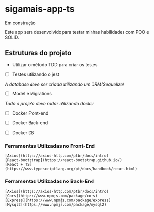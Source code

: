 # sigamais-app-ts
Em construção

Este app sera desenvolvido para testar minhas habilidades com POO e SOLID.

## Estruturas do projeto
* Utilizar o método TDD para criar os testes
- [ ] Testes utilizando o jest

*A database deve ser criada utilizando um ORM(Sequelize)*
- [ ] Model e Migrations

*Todo o projeto deve rodar utilizando docker*
- [ ] Docker Front-end
- [ ] Docker Back-end
- [ ] Docker DB


### Ferramentas Utilizadas no Front-End
    [Axios](https://axios-http.com/ptbr/docs/intro)
    [React-bootstrap](https://react-bootstrap.github.io/) 
    [React + TS](https://www.typescriptlang.org/pt/docs/handbook/react.html)
### Ferramentas Utilizadas no Back-End
    [Axios](https://axios-http.com/ptbr/docs/intro)
    [Cors](https://www.npmjs.com/package/cors)
    [Express](https://www.npmjs.com/package/express)
    [Mysql2](https://www.npmjs.com/package/mysql2)
